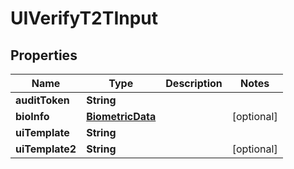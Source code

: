 
# UIVerifyT2TInput

## Properties
Name | Type | Description | Notes
------------ | ------------- | ------------- | -------------
**auditToken** | **String** |  | 
**bioInfo** | [**BiometricData**](BiometricData.md) |  |  [optional]
**uiTemplate** | **String** |  | 
**uiTemplate2** | **String** |  |  [optional]



